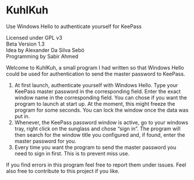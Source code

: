 # KuhlKuh
Use Windows Hello to authenticate yourself for KeePass


Licensed under GPL v3 <br />
Beta Version 1.3 <br />
Idea by Alexander Da Silva Sebö <br />
Programming by Sabir Ahmed

Welcome to KuhlKuh, a small program I had written so that Windows Hello could be used for authentication to send the master password to KeePass.

1) At first launch, authenticate yourself with Windows Hello. Type your KeePass master password in the corresponding field. Enter the exact window name in the corresponding field. 
You can chose if you want the program to launch at start up. At the moment, this might freeze the program for some seconds.
You can lock the window once the data was put in.
2) Whenever, the KeePass password window is active, go to your windows tray, right click on the sunglass and chose “sign in”. The program will then search for the window title you configured and, if found, enter the master password for you.
3) Every time you want the program to send the master password you need to sign in first. This is to prevent miss use.

If you find errors in this program feel free to report them under issues. Feel also free to contribute to this project if you like.
